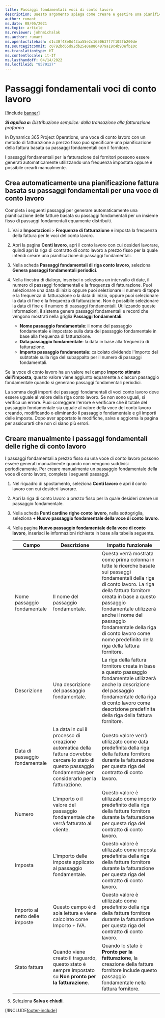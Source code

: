 ```yaml
---
title: Passaggi fondamentali voci di conto lavoro
description: Questo argomento spiega come creare e gestire una pianificazione delle fatture basata su passaggi fondamentali per un conto lavoro con un fornitore.
author: rumant
ms.date: 08/06/2021
ms.topic: article
ms.reviewer: johnmichalak
ms.author: rumant
ms.openlocfilehash: d1c30f48e0d43aa55e2c1650637f7f102fb200de
ms.sourcegitcommit: c0792bd65d92db25e0e8864879a19c4b93efb10c
ms.translationtype: HT
ms.contentlocale: it-IT
ms.lasthandoff: 04/14/2022
ms.locfileid: "8579127"
---
```

# <a name="subcontract-line-milestones"></a>Passaggi fondamentali voci di conto lavoro

[!include [banner](../../includes/dataverse-preview.md)]

_**Si applica a:** Distribuzione semplice: dalla transazione alla fatturazione proforma_

In Dynamics 365 Project Operations, una voce di conto lavoro con un metodo di fatturazione a prezzo fisso può specificare una pianificazione della fattura basata su passaggi fondamentali con il fornitore.

I passaggi fondamentali per la fatturazione dei fornitori possono essere generati automaticamente utilizzando una frequenza impostata oppure è possibile crearli manualmente.

## <a name="automatically-create-a-milestone-based-invoice-schedule-for-a-subcontract-line"></a>Crea automaticamente una pianificazione fattura basata su passaggi fondamentali per una voce di conto lavoro

Completa i seguenti passaggi per generare automaticamente una pianificazione delle fatture basata su passaggi fondamentali per un insieme fisso di passaggi fondamentali equamente distribuiti.

1. Vai a **Impostazioni** > **Frequenze di fatturazione** e imposta la frequenza della fattura per le voci del conto lavoro.
2. Apri la pagina **Conti lavoro**, apri il conto lavoro con cui desideri lavorare, quindi apri la riga di contratto di conto lavoro a prezzo fisso per la quale intendi creare una pianificazione di passaggi fondamentali.
3. Nella scheda **Passaggi fondamentali di riga conto lavoro**, seleziona **Genera passaggi fondamentali periodici**.
4. Nella finestra di dialogo, inserisci o seleziona un intervallo di date, il numero di passaggi fondamentali e la frequenza di fatturazione. Puoi selezionare una data di inizio oppure puoi selezionare il numero di tappe e la frequenza di fatturazione o la data di inizio, oppure puoi selezionare la data di fine e la frequenza di fatturazione. Non è possibile selezionare la data di fine e il numero di passaggi fondamentali.
Utilizzando queste informazioni, il sistema genera passaggi fondamentali e record che vengono mostrati nella griglia **Passaggi fondamentali**.

   - **Nome passaggio fondamentale**: il nome del passaggio fondamentale è impostato sulla data del passaggio fondamentale in base alla frequenza di fatturazione.
   - **Data passaggio fondamentale**: la data in base alla frequenza di fatturazione.
   - **Importo passaggio fondamentale**: calcolato dividendo l'importo del subtotale sulla riga del subappalto per il numero di passaggi fondamentali.

Se la voce di conto lavoro ha un valore nel campo **Importo stimato dell'imposta**, questo valore viene aggiunto equamente a ciascun passaggio fondamentale quando si generano passaggi fondamentali periodici.

La somma degli importi dei passaggi fondamentali di voci conto lavoro deve essere uguale al valore della riga conto lavoro. Se non sono uguali, si verifica un errore. Puoi correggere l'errore e verificare che il totale del passaggio fondamentale sia uguale al valore della voce del conto lavoro creando, modificando o eliminando il passaggio fondamentale e gli importi delle imposte. Dopo aver apportato le modifiche, salva e aggiorna la pagina per assicurarti che non ci siano più errori.

## <a name="manually-create-subcontract-line-milestones"></a>Creare manualmente i passaggi fondamentali delle righe di conto lavoro

I passaggi fondamentali a prezzo fisso su una voce di conto lavoro possono essere generati manualmente quando non vengono suddivisi periodicamente. Per creare manualmente un passaggio fondamentale della voce di conto lavoro, completa i seguenti passaggi.

1. Nel riquadro di spostamento, seleziona **Conti lavoro** e apri il conto lavoro con cui desideri lavorare.
2. Apri la riga di conto lavoro a prezzo fisso per la quale desideri creare un passaggio fondamentale.
3. Nella scheda **Punti cardine righe conto lavoro**, nella sottogriglia, seleziona **+ Nuovo passaggio fondamentale della voce di conto lavoro**.
4. Nella pagina **Nuovo passaggio fondamentale della voce di conto lavoro**, inserisci le informazioni richieste in base alla tabella seguente.

    | Campo | Descrizione |Impatto funzionale|
    | --- | --- |----------------------|
    | Nome passaggio fondamentale | Il nome del passaggio fondamentale. |Questa verrà mostrata come prima colonna in tutte le ricerche basate sui passaggi fondamentali della riga di conto lavoro. La riga della fattura fornitore creata in base a questo passaggio fondamentale utilizzerà anche il nome del passaggio fondamentale della riga di conto lavoro come nome predefinito della riga della fattura fornitore.|
    | Descrizione | Una descrizione del passaggio fondamentale. |La riga della fattura fornitore creata in base a questo passaggio fondamentale utilizzerà anche la descrizione del passaggio fondamentale della riga di conto lavoro come descrizione predefinita della riga della fattura fornitore.|
    | Data di passaggio fondamentale | La data in cui il processo di creazione automatica della fattura dovrebbe cercare lo stato di questo passaggio fondamentale per considerarlo per la fatturazione.| Questo valore verrà utilizzato come data predefinita della riga della fattura fornitore durante la fatturazione per questa riga del contratto di conto lavoro. |
    | Numero | L'importo o il valore del passaggio fondamentale che verrà fatturato al cliente. |Questo valore è utilizzato come importo predefinito della riga della fattura fornitore durante la fatturazione per questa riga del contratto di conto lavoro. |
    | Imposta | L'importo delle imposte applicato al passaggio fondamentale.| Questo valore è utilizzato come imposta predefinita della riga della fattura fornitore durante la fatturazione per questa riga del contratto di conto lavoro. |
    | Importo al netto delle imposte | Questo campo è di sola lettura e viene calcolato come Importo + IVA.|Questo valore è utilizzato come predefinito della riga della fattura fornitore durante la fatturazione per questa riga del contratto di conto lavoro. |
    | Stato fattura | Quando viene creato il traguardo, questo stato è sempre impostato su **Non pronto per la fatturazione**.|  Quando lo stato è **Pronto per la fatturazione**, la creazione della fattura fornitore include questo passaggio fondamentale nella fattura fornitore. |

5. Seleziona **Salva e chiudi**.


[!INCLUDE[footer-include](../../includes/footer-banner.md)]
